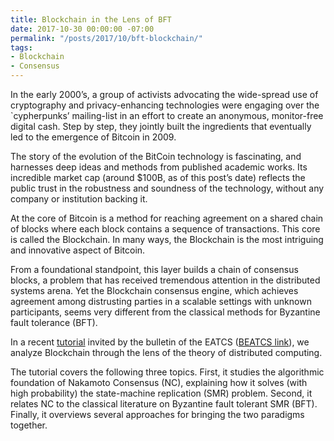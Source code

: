 ```yaml
---
title: Blockchain in the Lens of BFT
date: 2017-10-30 00:00:00 -07:00
permalink: "/posts/2017/10/bft-blockchain/"
tags:
- Blockchain
- Consensus
---
```


In the early 2000’s, a group of activists advocating the wide-spread use of cryptography and privacy-enhancing technologies were engaging over the `cypherpunks’ mailing-list in an effort to create an anonymous, monitor-free digital cash. Step by step, they jointly built the ingredients that eventually led to the emergence of Bitcoin in 2009.

The story of the evolution of the BitCoin technology is fascinating, and harnesses deep ideas and methods from published academic works. Its incredible market cap (around $100B, as of this post’s date) reflects the public trust in the robustness and soundness of the technology, without any company or institution backing it.

At the core of Bitcoin is a method for reaching agreement on a shared chain of blocks where each block contains a sequence of transactions. This core is called the Blockchain. In many ways, the Blockchain is the most intriguing and innovative aspect of Bitcoin.

From a foundational standpoint, this layer builds a chain of consensus blocks, a problem that has received tremendous attention in the distributed systems arena. Yet the Blockchain consensus engine, which achieves agreement among distrusting parties in a scalable settings with unknown participants, seems very different from the classical methods for Byzantine fault tolerance (BFT).

In a recent [tutorial](https://dahliamalkhi.files.wordpress.com/2016/08/blockchainbft-beatcs2017.pdf "BlockchainBFT-BEATCS2017")  invited by the bulletin of the EATCS ([BEATCS link](http://bulletin.eatcs.org/index.php/beatcs/article/view/506)), we analyze Blockchain through the lens of the theory of distributed computing.

The tutorial covers the following three topics. First, it studies the algorithmic foundation of Nakamoto Consensus (NC), explaining how it solves (with high probability) the state-machine replication (SMR) problem. Second, it relates NC to the classical literature on Byzantine fault tolerant SMR (BFT). Finally, it overviews several approaches for bringing the two paradigms together.

